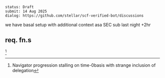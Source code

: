 ```
status: Draft
submit: 14 Aug 2025
dialog: https://github.com/stellar/scf-verified-bot/discussions
```

we have basal setup with additional context asa SEC sub last night +2hr





## req. fn.s




[^round-37]

[^round-37]: Navigator progression stalling on time-0basis with strange inclusion of delegation
